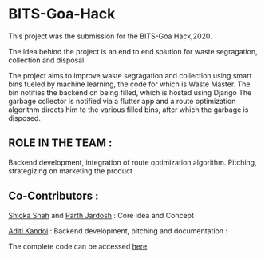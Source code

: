 # BITS-Goa-Hack

This project was the submission for the BITS-Goa Hack,2020. 

The idea behind the project is an end to end solution for waste segragation, collection and disposal.

The project aims to improve waste segragation and collection using smart bins fueled by machine learning, the code for which is Waste Master.
The bin notifies the backend on being filled, which is hosted using Django
The garbage collector is notified via a flutter app and a route optimization algorithm directs him to the various filled bins, after which the garbage is disposed.


## ROLE IN THE TEAM :
Backend development, integration of route optimization algorithm.
Pitching, strategizing on marketing the product

## Co-Contributors :

[Shloka Shah](https://github.com/shlokashah) and [Parth Jardosh](https://github.com/pmj9911) :  Core idea and Concept

[Aditi Kandoi](https://github.com/aditikandoi) : Backend development, pitching and documentation :

The complete code can be accessed [here](https://github.com/shlokashah/SEGRO)

